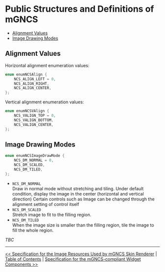 # Public Structures and Definitions of mGNCS

- [Alignment Values](#alignment-values)
- [Image Drawing Modes](#image-drawing-modes)


## Alignment Values

Horizontal alignment enumeration values:

```cpp
enum enumNCSAlign {
    NCS_ALIGN_LEFT = 0,
    NCS_ALIGN_RIGHT,
    NCS_ALIGN_CENTER,
};
```

Vertical alignment enumeration values:

```cpp
enum enumNCSVAlign {
    NCS_VALIGN_TOP = 0,
    NCS_VALIGN_BOTTOM,
    NCS_VALIGN_CENTER,
};
```

## Image Drawing Modes

```cpp
enum enumNCSImageDrawMode {
    NCS_DM_NORMAL = 0,
    NCS_DM_SCALED,
    NCS_DM_TILED,
};

```

- `NCS_DM_NORMAL`  
Draw in normal mode without stretching and tiling. Under default condition, display
the image in the center (horizontal and vertical direction) Certain controls
such as Image can be changed through the alignment setting of control itself
- `NCS_DM_SCALED`  
Stretch image to fit to the filling region.
- `NCS_DM_TILED`  
When the image size is smaller than the filling region, tile the image to fill
the whole region.

_TBC_

----

[&lt;&lt; Specification for the Image Resources Used by mGNCS Skin Renderer](MiniGUIProgGuideAppendixB.md) |
[Table of Contents](README.md) |
[Specification for the mGNCS-compliant Widget Components &gt;&gt;](MiniGUIProgGuideAppendixD.md)

[Release Notes for MiniGUI 3.2]: /supplementary-docs/Release-Notes-for-MiniGUI-3.2.md
[Release Notes for MiniGUI 4.0]: /supplementary-docs/Release-Notes-for-MiniGUI-4.0.md
[Showing Text in Complex or Mixed Scripts]: /supplementary-docs/Showing-Text-in-Complex-or-Mixed-Scripts.md
[Supporting and Using Extra Input Messages]: /supplementary-docs/Supporting-and-Using-Extra-Input-Messages.md
[Using CommLCD NEWGAL Engine and Comm IAL Engine]: /supplementary-docs/Using-CommLCD-NEWGAL-Engine-and-Comm-IAL-Engine.md
[Using Enhanced Font Interfaces]: /supplementary-docs/Using-Enhanced-Font-Interfaces.md
[Using Images and Fonts on System without File System]: /supplementary-docs/Using-Images-and-Fonts-on-System-without-File-System.md
[Using SyncUpdateDC to Reduce Screen Flicker]: /supplementary-docs/Using-SyncUpdateDC-to-Reduce-Screen-Flicker.md
[Writing DRM Engine Driver for Your GPU]: /supplementary-docs/Writing-DRM-Engine-Driver-for-Your-GPU.md
[Writing MiniGUI Apps for 64-bit Platforms]: /supplementary-docs/Writing-MiniGUI-Apps-for-64-bit-Platforms.md

[Quick Start]: /user-manual/MiniGUIUserManualQuickStart.md
[Building MiniGUI]: /user-manual/MiniGUIUserManualBuildingMiniGUI.md
[Compile-time Configuration]: /user-manual/MiniGUIUserManualCompiletimeConfiguration.md
[Runtime Configuration]: /user-manual/MiniGUIUserManualRuntimeConfiguration.md
[Tools]: /user-manual/MiniGUIUserManualTools.md
[Feature List]: /user-manual/MiniGUIUserManualFeatureList.md

[MiniGUI Overview]: /MiniGUI-Overview.md
[MiniGUI User Manual]: /user-manual/README.md
[MiniGUI Programming Guide]: /programming-guide/README.md
[MiniGUI Porting Guide]: /porting-guide/README.md
[MiniGUI Supplementary Documents]: /supplementary-docs/README.md
[MiniGUI API Reference Manuals]: /api-reference/README.md

[MiniGUI Official Website]: http://www.minigui.com
[Beijing FMSoft Technologies Co., Ltd.]: https://www.fmsoft.cn
[FMSoft Technologies]: https://www.fmsoft.cn
[HarfBuzz]: https://www.freedesktop.org/wiki/Software/HarfBuzz/

